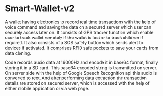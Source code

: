 # Smart-Wallet-v2
A wallet having electronics to record real time transactions with the help of voice command and saving the data on a secured server which user can securely access later on. 
It consists of GPS tracker function which enable user to track wallet remotely if the wallet is lost or to track children if required. 
It also consists of a SOS safety button which sends alert to devices if activated. 
It comprises RFID safe pockets to save your cards from data cloning.

Code records audio data at 16000Hz and encode it in base64 format, finally storing it in a SD card.
This base64 encoded string is transmitted on server.
On server side with the help of Google Speech Recognition api this audio is converted to text.
And after performing data extraction the transaction details are stored on secured server, which is accessed with the help of either mobile application or via web page. 

